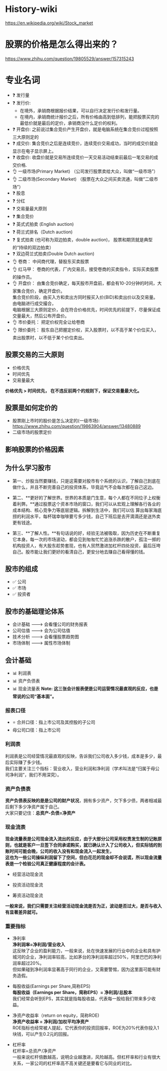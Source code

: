 # History-wiki
https://en.wikipedia.org/wiki/Stock_market

# 股票的价格是怎么得出来的？
https://www.zhihu.com/question/19805529/answer/157315243

# 专业名词
+ :question: 发行量
+ :question: 发行价: 
  - 在境外，承销商根据报价结果，可以自行决定发行价和发行量。
  - 在境内，承销商统计报价之后，所有价格由高到低排列，能把股票买完的最低价就是最后的定价，承销商没什么定价的权利。
+ :question: 开盘价: 之前说过集合竞价产生开盘价，就是电脑系统在集合竞价过程按照三大原则定的
+ :question: 成交价: 集合竞价之后是连续竞价，连续竞价交易成功，当时的成交价就会显示在电子显示屏上。
+ :question: 收盘价: 收盘价就是交易所连续竞价一天交易活动结束前最后一笔交易的成交价格.
+ :ok_hand: 一级市场(Primary Market) （公司发行股票卖给大众，叫做“一级市场”）
+ :ok_hand: 二级市场(Secondary Market) （股票在大众之间买卖流通，叫做“二级市场”）
+ :question: 股息
+ :question: 分红
+ :question: 交易量最大原则
+ :question: 集合竞价
+ :question: 英式式拍卖 (English auction)
+ :question: 荷兰式排名（Dutch auction)
+ :question: 复式拍卖 (也可称为双边拍卖，double auction)， 股票和期货就是典型的“持续的双边拍卖）
+ :question: 双边荷兰式拍卖(Double Dutch auction)
+ :ok_hand: 卷商： 中间商代理，替股东买卖股票
+ :ok_hand: 红马甲： 卷商的代表，厂内交易员，接受卷商的买卖指令，实际买卖股票的操作员。
+ :ok_hand: 开盘价： 由集合竞价确定，每天股市开盘前，都会有10-20分钟的时间，大家集合竞价，确定开盘价。<br>集合竞价阶段，由买入方和卖出方同时报买入价(BID)和卖出价以及交易量。由电脑进行成交撮合，<br>电脑根据三大原则定价，会在符合价格优先，时间优先的前提下，尽量保证成交量最大，然后公布开盘价。
+ :ok_hand: 市价委托： 把定价权完全让给卷商
+ :ok_hand: 限价委托： 股东自己把握定价权，买入股票时，以不高于某个价位买入，卖出股票时，以不低于某个价位卖出。


## 股票交易的三大原则
+ 价格优先
+ 时间优先
+ 交易量最大

**价格优先 > 时间优先， 在不违反前两个的规则下，保证交易量最大化。**

## 股票是如何定价的
+ 股票刚上市时的股价是怎么决定的(一级市场): https://www.zhihu.com/question/19863904/answer/13480889
+ 二级市场的股票定价

## 影响股票的价格因素

## 为什么学习股市
+ 第一、炒股当然要赚钱，只是这需要对股市有个系统的认识，了解自己到底在做什么，并且不断完善自己的投资体系，毕竟运气不会每次都在自己这边。

+ 第二、**更好的了解世界。世界的本质是门生意，每个人都在不同位子上权衡着利弊。**通过股票这个资本市场的窗口，我们可以从宏观上理解各行各业的成本结构、核心竞争力等底层逻辑。拆解到生活中，我们可以估
算出每家海底捞的利润水平，每杯瑞幸咖啡要亏多少钱，自己下班后是去开滴滴还是送外卖更有钱途。

+ 第三、**了解人性。**有句话说的好，经验无法被吸取，因为历史在不断重复它本身。每一次的市场波动，都会见到匆匆忙忙追涨杀跌的散户，孤注一掷的机构投资人，有大股东趁势套现，也有人贸然激进加杠杆四处投资，最后压垮自己。股市能让我们更好的看清自己，更安分地去赚自己看得懂的钱。

## 股市的组成
+ :white_check_mark: 公司
+ :white_check_mark: 市场
+ :white_check_mark: 投资者

## 股市的基础理论体系
+ 会计基础 ---> 会看懂公司的财务报表
+ 公司估值 ---> 会为公司估值
+ 技术分析 ---> 会看懂股票趋势图
+ 市场体制 ---> 属性市场体制

## 会计基础
+ :bar_chart: 利润表
+ :bar_chart: 资产负债表
+ :bar_chart: 现金流量表
**Note: 这三张会计报表便是公司运营情况最直观的反应，也是常说的公司“基本面”。**
### 报表口径
+ :star: 合并口径：指上市公司及其控股的子公司 
+ 母公司口径：指上市公司

### 利润表
利润表是公司经营情况最直观的反映，告诉我们公司收入多少钱，成本是多少，最后实际赚了多少钱。
<br>我们主要关注三个指标：营业收入，营业利润和净利润（学术叫法是“归属于母公司净利润”，我们不用深究）。

### 资产负债表
**资产负债表反映的是是公司的财产状况**，拥有多少资产，欠下多少债，两者相减最后剩下多少净资产属于自己。
<br>大家只要记住：**总资产-负债=净资产**

### 现金流表
**现金流量表是公司现金流入流出的反应，**由于大部分公司采用权责发生制的记账原则，也就是客户一旦签下合同承诺购买，就已确认计入了公司收入，但实际钱的到账时间可能会晚，公司的收入没有和现金流入一起发生，<br>这也为一些公司操纵利润留下了空间，但白花花的现金却不会说谎，所以**现金流量表是一个检验公司真正健康程度的会计表。**

+ 经营活动现金流

+ 投资活动现金流

+ 筹资活动现金流

**一般来说，我们只需要关注经营活动现金流是否为正，波动是否过大，是否与收入有显著差异就可。**

### 重要指标
+ 净利率
  <br>**净利润率=净利润/营业收入**
  <br>这反映了企业的盈利能力，一般来说，处在快速发展的行业中的企业和具有护城河的企业，净利润率较高，比如茅台的净利润率超过50%，阿里巴巴的净利润率超过20%。
  <br>但如果碰到净利润率显著高于同行的企业，又需要警惕，因为这里面可能有财务造假。
  
+ 每股收益(Earnings per Share,简称EPS)
  <br>**每股收益（Earnings per Share，简称EPS）= 净利润/总股本**
  <br>我们经常会听到EPS，其实就是指每股收益，代表每一股给我们带来多少收益。

+ 净资产收益率（return on equity，简称ROE)
  <br>**净资产收益率 = 净利润/加权平均净资产**
  <br>ROE指标也经常被人提起，它代表你的投资回报率，ROE为20%代表你投入1块钱，可以产生0.2元的回报。
  
+ 杠杆率
  <br>杠杆率=总资产/净资产
  <br>一般来说杠杆倍数越高，说明企业越激进，风险越高。但杠杆率和行业有很大关系，一家公司的杠杆率高不高关键还是要看它与同业的对比。
